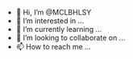 - 👋 Hi, I’m @MCLBHLSY
- 👀 I’m interested in ...
- 🌱 I’m currently learning ...
- 💞️ I’m looking to collaborate on ...
- 📫 How to reach me ...

<!---
MCLBHLSY/MCLBHLSY is a ✨ special ✨ repository because its `README.md` (this file) appears on your GitHub profile.
You can click the Preview link to take a look at your changes.
--->
